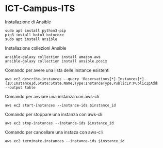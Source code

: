 # ICT-Campus-ITS

Installazione di Ansible
```
sudo apt install python3-pip
pip3 install boto3 botocore
sudo apt install ansible
```

Installazione collezioni Ansible
```
ansible-galaxy collection install amazon.aws
ansible-galaxy collection install ansible.posix
```


Comando per avere una lista delle instance esistenti
```
aws ec2 describe-instances --query 'Reservations[*].Instances[*].{ID:InstanceId,State:State.Name,Type:InstanceType,PublicIP:PublicIpAddress}' --output table
```

Comando per avviare una instanza con aws-cli
```
aws ec2 start-instances --instance-ids $instance_id
```

Comando per stoppare una instanza con aws-cli
```
aws ec2 stop-instances --instance-ids $instance_id
```

Comando per cancellare una instaza con aws-cli
```
aws ec2 terminate-instances --instance-ids $instance_id
```
